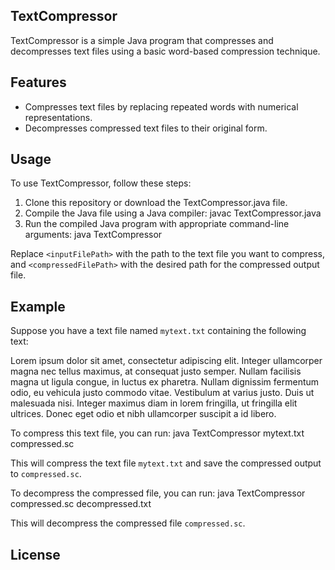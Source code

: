 ## TextCompressor

TextCompressor is a simple Java program that compresses and decompresses text files using a basic word-based compression technique.

## Features

- Compresses text files by replacing repeated words with numerical representations.
- Decompresses compressed text files to their original form.

## Usage

To use TextCompressor, follow these steps:

1. Clone this repository or download the TextCompressor.java file.
2. Compile the Java file using a Java compiler: javac TextCompressor.java
3. Run the compiled Java program with appropriate command-line arguments: java TextCompressor <inputFilePath> <compressedFilePath>

Replace `<inputFilePath>` with the path to the text file you want to compress, and `<compressedFilePath>` with the desired path for the compressed output file.

## Example

Suppose you have a text file named `mytext.txt` containing the following text:

Lorem ipsum dolor sit amet, consectetur adipiscing elit. Integer ullamcorper magna nec tellus maximus, at consequat justo semper. Nullam facilisis magna ut ligula congue, in luctus ex pharetra. Nullam dignissim fermentum odio, eu vehicula justo commodo vitae. Vestibulum at varius justo. Duis ut malesuada nisi. Integer maximus diam in lorem fringilla, ut fringilla elit ultrices. Donec eget odio et nibh ullamcorper suscipit a id libero.

To compress this text file, you can run: 
java TextCompressor mytext.txt compressed.sc

This will compress the text file `mytext.txt` and save the compressed output to `compressed.sc`.

To decompress the compressed file, you can run: 
java TextCompressor compressed.sc decompressed.txt

This will decompress the compressed file `compressed.sc`.

## License
